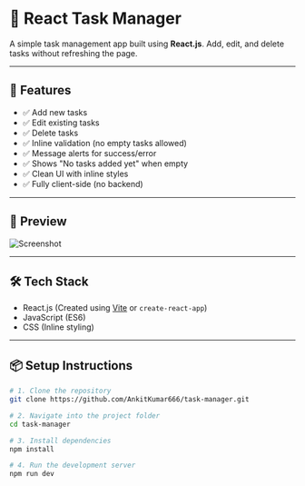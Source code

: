 # 📝 React Task Manager

A simple task management app built using **React.js**. Add, edit, and delete tasks without refreshing the page.

---

## 🚀 Features

- ✅ Add new tasks
- ✅ Edit existing tasks
- ✅ Delete tasks
- ✅ Inline validation (no empty tasks allowed)
- ✅ Message alerts for success/error
- ✅ Shows "No tasks added yet" when empty
- ✅ Clean UI with inline styles
- ✅ Fully client-side (no backend)

---

## 📸 Preview

![Screenshot](screenshot.png) <!-- Add screenshot image if you want -->

---

## 🛠️ Tech Stack

- React.js (Created using [Vite](https://vitejs.dev/) or `create-react-app`)
- JavaScript (ES6)
- CSS (Inline styling)

---

## 📦 Setup Instructions

```bash
# 1. Clone the repository
git clone https://github.com/AnkitKumar666/task-manager.git

# 2. Navigate into the project folder
cd task-manager

# 3. Install dependencies
npm install

# 4. Run the development server
npm run dev  
